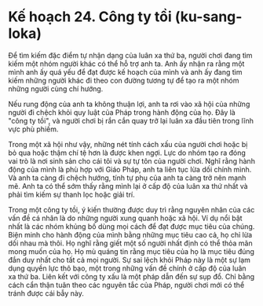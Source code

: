 # Kế hoạch 24. Công ty tồi (ku-sang-loka)

Để tìm kiếm đặc điểm tự nhận dạng của luân xa thứ ba, người chơi đang tìm kiếm một nhóm người khác có thể hỗ trợ anh ta. Anh ấy nhận ra rằng một mình anh ấy quá yếu để đạt được kế hoạch của mình và anh ấy đang tìm kiếm những người khác đi theo con đường tương tự để tạo ra một nhóm những người cùng chí hướng.

Nếu rung động của anh ta không thuận lợi, anh ta rơi vào xã hội của những người đi chệch khỏi quy luật của Pháp trong hành động của họ. Đây là "công ty tồi", và người chơi bị rắn cắn quay trở lại luân xa đầu tiên trong lĩnh vực phù phiếm.

Trong một xã hội như vậy, những nét tính cách xấu của người chơi hoặc bị bỏ qua hoặc thậm chí tệ hơn là được khen ngợi. Lực do nhóm tạo ra đóng vai trò là nơi sinh sản cho cái tôi và sự tự tôn của người chơi. Nghĩ rằng hành động của mình là phù hợp với Giáo Pháp, anh ta liên tục lừa dối chính mình. Và anh ta càng đi chệch hướng, tính tự phụ của anh ta càng trở nên mạnh mẽ. Anh ta có thể sớm thấy rằng mình lại ở cấp độ của luân xa thứ nhất và phải tìm kiếm sự thanh lọc hoặc giải trí.

Trong một công ty tồi, ý kiến thường được duy trì rằng nguyên nhân của các vấn đề cá nhân là do những người xung quanh hoặc xã hội. Ví dụ nổi bật nhất là các nhóm khủng bố dùng mọi cách để đạt được mục tiêu của chúng. Biện minh cho hành động của mình bằng những mục tiêu cao cả, họ chỉ lừa dối nhau mà thôi. Họ nghĩ rằng giết một số người nhất định có thể thỏa mãn mong muốn của họ. Họ mù quáng tin rằng mục tiêu của họ là mục tiêu đúng đắn duy nhất cho tất cả mọi người. Sự sai lệch khỏi Pháp này là một sự lạm dụng quyền lực thô bạo, một trong những vấn đề chính ở cấp độ của luân xa thứ ba. Liên kết với công ty xấu là một pháp dẫn đến sự sụp đổ. Chỉ bằng cách cẩn thận tuân theo các nguyên tắc của Pháp, người chơi mới có thể tránh được cái bẫy này.
